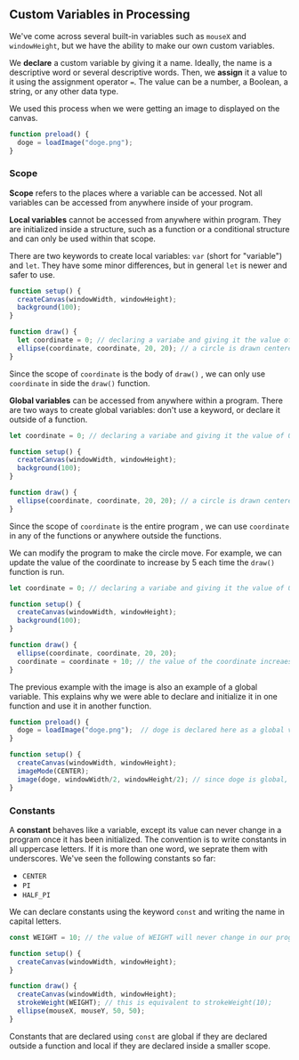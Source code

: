 ## Custom Variables in Processing

We've come across several built-in variables such as `mouseX` and `windowHeight`, but we have the ability to make our own custom variables.

We **declare** a custom variable by giving it a name. Ideally, the name is a descriptive word or several descriptive words. Then, we **assign** it a value to it using the assignment operator `=`. The value can be a number, a Boolean, a string, or any other data type.

We used this process when we were getting an image to displayed on the canvas. 

```js
function preload() {
  doge = loadImage("doge.png"); 
}
```

### Scope

**Scope** refers to the places where a variable can be accessed. Not all variables can be accessed from anywhere inside of your program.

**Local variables** cannot be accessed from anywhere within program. They are initialized inside a structure, such as a function or a conditional structure and can only be used within that scope.

There are two keywords to create local variables: `var` (short for "variable") and `let`. They have some minor differences, but in general `let` is newer and safer to use.

```js
function setup() {
  createCanvas(windowWidth, windowHeight);
  background(100);
}

function draw() {
  let coordinate = 0; // declaring a variabe and giving it the value of 0
  ellipse(coordinate, coordinate, 20, 20); // a circle is drawn centered at (0, 0)
}
```

Since the scope of `coordinate` is the body of `draw()` , we can only use `coordinate` in side the `draw()` function.

**Global variables** can be accessed from anywhere within a program. There are two ways to create global variables: don't use a keyword, or declare it outside of a function.

```js
let coordinate = 0; // declaring a variabe and giving it the value of 0

function setup() {
  createCanvas(windowWidth, windowHeight);
  background(100);
}

function draw() {
  ellipse(coordinate, coordinate, 20, 20); // a circle is drawn centered at (0, 0)
}
```

Since the scope of `coordinate` is the entire program , we can use `coordinate` in any of the functions or anywhere outside the functions.

We can modify the program to make the circle move. For example, we can update the value of the coordinate to increase by 5 each time the `draw()` function is run.

```js
let coordinate = 0; // declaring a variabe and giving it the value of 0

function setup() {
  createCanvas(windowWidth, windowHeight);
  background(100);
}

function draw() {
  ellipse(coordinate, coordinate, 20, 20); 
  coordinate = coordinate + 10; // the value of the coordinate increaes by 10 
}
```

The previous example with the image is also an example of a global variable. This explains why we were able to declare and initialize it in one function and use it in another function.

```js
function preload() {
  doge = loadImage("doge.png");  // doge is declared here as a global variable
}

function setup() {
  createCanvas(windowWidth, windowHeight);  
  imageMode(CENTER);
  image(doge, windowWidth/2, windowHeight/2); // since doge is global, we can use it here
}
```

### Constants

A **constant** behaves like a variable, except its value can never change in a program once it has been initialized. The convention is to write constants in all uppercase letters. If it is more than one word, we seprate them with underscores. We've seen the following constants so far:

* `CENTER`
* `PI`
* `HALF_PI`

We can declare constants using the keyword `const` and writing the name in capital letters.

```js
const WEIGHT = 10; // the value of WEIGHT will never change in our program

function setup() {
  createCanvas(windowWidth, windowHeight);
}

function draw() {
  createCanvas(windowWidth, windowHeight);
  strokeWeight(WEIGHT); // this is equivalent to strokeWeight(10);
  ellipse(mouseX, mouseY, 50, 50);
}
```

Constants that are declared using `const` are global if they are declared outside a function and local if they are declared inside a smaller scope.

